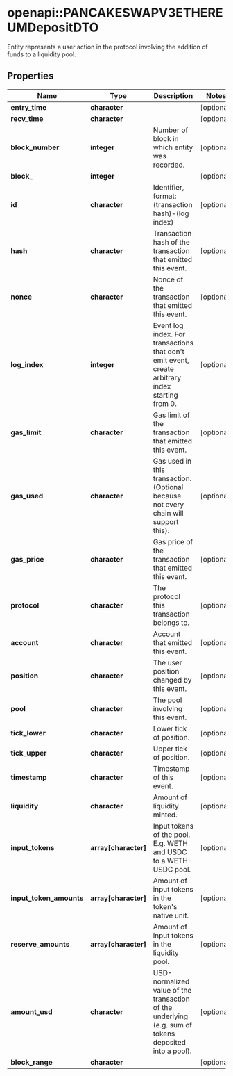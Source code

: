 # openapi::PANCAKESWAPV3ETHEREUMDepositDTO

Entity represents a user action in the protocol involving the addition of funds to a liquidity pool.

## Properties
Name | Type | Description | Notes
------------ | ------------- | ------------- | -------------
**entry_time** | **character** |  | [optional] 
**recv_time** | **character** |  | [optional] 
**block_number** | **integer** | Number of block in which entity was recorded. | [optional] 
**block_** | **integer** |  | [optional] 
**id** | **character** | Identifier, format: (transaction hash)-(log index) | [optional] 
**hash** | **character** | Transaction hash of the transaction that emitted this event. | [optional] 
**nonce** | **character** | Nonce of the transaction that emitted this event. | [optional] 
**log_index** | **integer** | Event log index. For transactions that don&#39;t emit event, create arbitrary index starting from 0. | [optional] 
**gas_limit** | **character** | Gas limit of the transaction that emitted this event. | [optional] 
**gas_used** | **character** | Gas used in this transaction. (Optional because not every chain will support this). | [optional] 
**gas_price** | **character** | Gas price of the transaction that emitted this event. | [optional] 
**protocol** | **character** | The protocol this transaction belongs to. | [optional] 
**account** | **character** | Account that emitted this event. | [optional] 
**position** | **character** | The user position changed by this event. | [optional] 
**pool** | **character** | The pool involving this event. | [optional] 
**tick_lower** | **character** | Lower tick of position. | [optional] 
**tick_upper** | **character** | Upper tick of position. | [optional] 
**timestamp** | **character** | Timestamp of this event. | [optional] 
**liquidity** | **character** | Amount of liquidity minted. | [optional] 
**input_tokens** | **array[character]** | Input tokens of the pool. E.g. WETH and USDC to a WETH-USDC pool. | [optional] 
**input_token_amounts** | **array[character]** | Amount of input tokens in the token&#39;s native unit. | [optional] 
**reserve_amounts** | **array[character]** | Amount of input tokens in the liquidity pool. | [optional] 
**amount_usd** | **character** | USD-normalized value of the transaction of the underlying (e.g. sum of tokens deposited into a pool). | [optional] 
**block_range** | **character** |  | [optional] 


